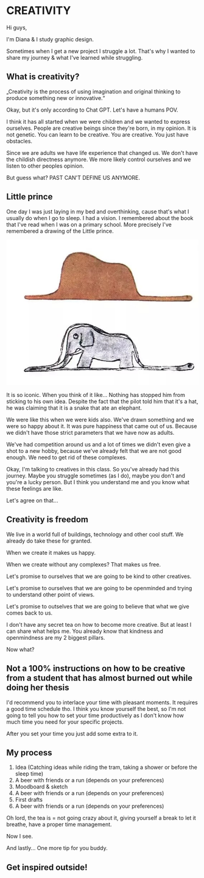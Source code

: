 # CREATIVITY

Hi guys,

I'm Diana & I study graphic design.

Sometimes when I get a new project I struggle a lot. That's why I wanted to share my journey & what I've learned while struggling.

## What is creativity?
„Creativity is the process of using imagination and original thinking to produce something new or innovative.“

Okay, but it's only according to Chat GPT. Let's have a humans POV.

I think it has all started when we were children and we wanted to express ourselves. People are creative beings since they're born, in my opinion.
It is not genetic. You can learn to be creative. You are creative. You just have obstacles.

Since we are adults we have life experience that changed us. We don't have the childish directness anymore. We more likely control ourselves and we listen to other peoples opinion.

But guess what? PAST CAN'T DEFINE US ANYMORE.

## Little prince
One day I was just laying in my bed and overthinking, cause that's what I usually do when I go to sleep. I had a vision. I remembered about the book that I've read when I was on a primary school. More precisely I've remembered a drawing of the Little prince.

![littleprince](img/drawinglittleprinceelephanthat-ezgif.com-webp-to-jpg-converter.jpg)

It is so iconic. When you think of it like... Nothing has stopped him from sticking to his own idea. Despite the fact that the pilot told him that it's a hat, he was claiming that it is a snake that ate an elephant.

We were like this when we were kids also. We've drawn something and we were so happy about it. It was pure happiness that came out of us. Because we didn't have those strict parameters that we have now as adults.

We've had competition around us and a lot of times we didn't even give a shot to a new hobby, because we've already felt that we are not good enough. We need to get rid of these complexes.

Okay, I'm talking to creatives in this class. So you've already had this journey. Maybe you struggle sometimes (as I do), maybe you don't and you're a lucky person. But I think you understand me and you know what these feelings are like.

Let's agree on that...

## Creativity is freedom
We live in a world full of buildings, technology and other cool stuff. We already do take these for granted.

When we create it makes us happy. 

When we create without any complexes? That makes us free.

Let's promise to ourselves that we are going to be kind to other creatives.

Let's promise to ourselves that we are going to be openminded and trying to understand other point of views.

Let's promise to outselves that we are going to believe that what we give comes back to us.

I don't have any secret tea on how to become more creative.
But at least I can share what helps me.
You already know that kindness and openmindness are my 2 biggest pillars.

Now what?

## Not a 100% instructions on how to be creative from a student that has almost burned out while doing her thesis
I'd recommend you to interlace your time with pleasant moments. It requires a good time schedule tho. I think you know yourself the best, so I'm not going to tell you how to set your time productively as I don't know how much time you need for your specific projects.

After you set your time you just add some extra to it.

## My process
1. Idea (Catching ideas while riding the tram, taking a shower or before the sleep time)
2. A beer with friends or a run (depends on your preferences)
3. Moodboard & sketch
4. A beer with friends or a run (depends on your preferences)
5. First drafts
6. A beer with friends or a run (depends on your preferences)

Oh lord, the tea is = not going crazy about it, giving yourself a break to let it breathe, have a proper time management.

Now I see.

And lastly... One more tip for you buddy.
## Get inspired outside!
